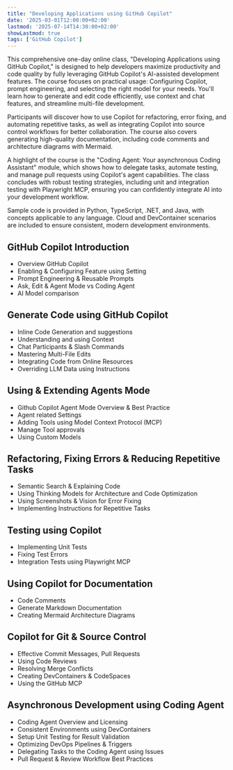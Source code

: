```yaml
---
title: "Developing Applications using GitHub Copilot"
date: '2025-03-01T12:00:00+02:00'
lastmod: '2025-07-14T14:30:00+02:00'
showLastmod: true
tags: ['GitHub Copilot']
---
```


This comprehensive one-day online class, "Developing Applications using GitHub Copilot," is designed to help developers maximize productivity and code quality by fully leveraging GitHub Copilot's AI-assisted development features. The course focuses on practical usage: Configuring Copilot, prompt engineering, and selecting the right model for your needs. You'll learn how to generate and edit code efficiently, use context and chat features, and streamline multi-file development.

Participants will discover how to use Copilot for refactoring, error fixing, and automating repetitive tasks, as well as integrating Copilot into source control workflows for better collaboration. The course also covers generating high-quality documentation, including code comments and architecture diagrams with Mermaid.

A highlight of the course is the "Coding Agent: Your asynchronous Coding Assistant" module, which shows how to delegate tasks, automate testing, and manage pull requests using Copilot's agent capabilities. The class concludes with robust testing strategies, including unit and integration testing with Playwright MCP, ensuring you can confidently integrate AI into your development workflow.

Sample code is provided in Python, TypeScript, .NET, and Java, with concepts applicable to any language. Cloud and DevContainer scenarios are included to ensure consistent, modern development environments.

## GitHub Copilot Introduction​

- Overview GitHub Copilot
- Enabling & Configuring Feature using Setting
- Prompt Engineering & Reusable Prompts
- Ask, Edit & Agent Mode vs Coding Agent
- AI Model comparison

## Generate Code using GitHub Copilot​

- Inline Code Generation and suggestions
- Understanding and using Context
- Chat Participants & Slash Commands
- Mastering Multi-File Edits
- Integrating Code from Online Resources
- Overriding LLM Data using Instructions

## Using & Extending Agents Mode

- Github Copilot Agent Mode Overview & Best Practice
- Agent related Settings
- Adding Tools using Model Context Protocol (MCP)
- Manage Tool approvals
- Using Custom Models

## Refactoring, Fixing Errors ​& Reducing Repetitive Tasks​

- Semantic Search & Explaining Code
- Using Thinking Models for Architecture and Code Optimization
- Using Screenshots & Vision for Error Fixing
- Implementing Instructions for Repetitive Tasks

## Testing using Copilot​

- Implementing Unit Tests
- Fixing Test Errors
- Integration Tests using Playwright MCP

## Using Copilot for Documentation​

- Code Comments
- Generate Markdown Documentation
- Creating Mermaid Architecture Diagrams

## Copilot for Git & Source Control​

- Effective Commit Messages, Pull Requests
- Using Code Reviews
- Resolving Merge Conflicts
- Creating DevContainers & CodeSpaces
- Using the GitHub MCP

## Asynchronous Development using Coding Agent

- Coding Agent Overview and Licensing
- Consistent Environments using DevContainers
- Setup Unit Testing for Result Validation
- Optimizing DevOps Pipelines & Triggers
- Delegating Tasks to the Coding Agent using Issues
- Pull Request & Review Workflow Best Practices
